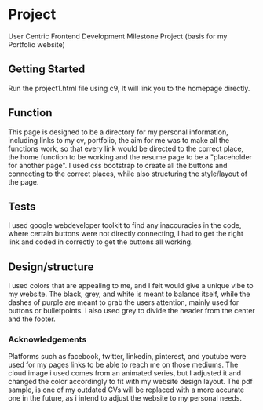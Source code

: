 # Project 
User Centric Frontend Development Milestone Project
(basis for my Portfolio website)

## Getting Started
Run the project1.html file using c9, It will link you to the homepage directly.

## Function
This page is designed to be a directory for my personal information, including links to my cv, portfolio, the aim for me was to make all the functions work,
so that every link would be directed to the correct place, the home function to be working and the resume page to be a "placeholder for another page".
I used css bootstrap to create all the buttons and connecting to the correct places, while also structuring the style/layout of the page.

## Tests
I used google webdeveloper toolkit to find any inaccuracies in the code, where certain buttons were not directly connecting, 
I had to get the right link and coded in correctly to get the buttons all working.

## Design/structure
I used colors that are appealing to me, and I felt would give a unique vibe to my website. The black, grey, and white is meant to balance itself, 
while the dashes of purple are meant to grab the users attention, mainly used for buttons or bulletpoints.
I also used grey to divide the header from the center and the footer.

### Acknowledgements
Platforms such as facebook, twitter, linkedin, pinterest, and youtube were used for my pages links to be able to reach me on those mediums.
The cloud image i used comes from an animated series, but I adjusted it and changed the color accordingly to fit with my website design layout.
The pdf sample, is one of my outdated CVs will be replaced with a more accurate one in the future, as i intend to adjust the website to my personal needs.
